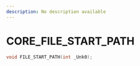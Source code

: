```yaml
---
description: No description available 
---
```


# CORE\_FILE_START_PATH

```cpp
void FILE_START_PATH(int _Unk0);
```